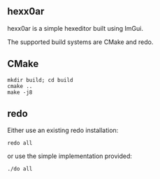 hexx0ar
-------

hexx0ar is a simple hexeditor built using ImGui.

The supported build systems are CMake and redo.

CMake
-----

```
mkdir build; cd build
cmake ..
make -j8
```

redo
----

Either use an existing redo installation:

```
redo all
```

or use the simple implementation provided:

```
./do all
```

